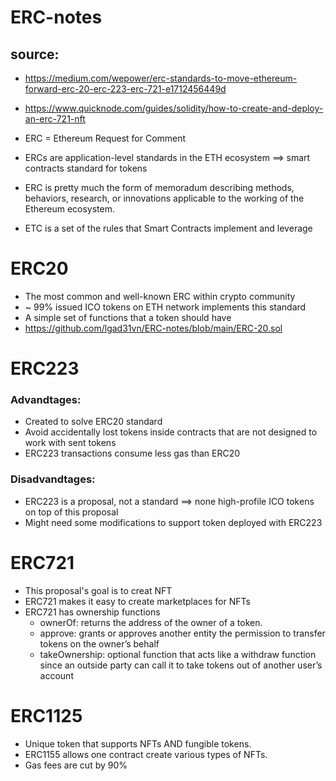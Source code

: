 # ERC-notes

## source: 
 - https://medium.com/wepower/erc-standards-to-move-ethereum-forward-erc-20-erc-223-erc-721-e1712456449d
 - https://www.quicknode.com/guides/solidity/how-to-create-and-deploy-an-erc-721-nft

- ERC = Ethereum Request for Comment
- ERCs are application-level standards in the ETH ecosystem ==> smart contracts standard for tokens 
- ERC is pretty much the form of memoradum describing methods, behaviors, research, or innovations applicable to the working of the Ethereum ecosystem.
- ETC is a set of the rules that Smart Contracts implement and leverage


# ERC20
- The most common and well-known ERC within crypto community
- ~ 99% issued ICO tokens on ETH network implements this standard
- A simple set of functions that a token should have
- https://github.com/lgad31vn/ERC-notes/blob/main/ERC-20.sol


# ERC223
### Advandtages:
- Created to solve ERC20 standard
- Avoid accidentally lost tokens inside contracts that are not designed to work with sent tokens
- ERC223 transactions consume less gas than ERC20

### Disadvandtages:
- ERC223 is a proposal, not a standard ==> none high-profile ICO tokens on top of this proposal
- Might need some modifications to support token deployed with ERC223


# ERC721
- This proposal's goal is to creat NFT
- ERC721 makes it easy to create marketplaces for NFTs
- ERC721 has ownership functions
  + ownerOf: returns the address of the owner of a token.
  + approve: grants or approves another entity the permission to transfer tokens on the owner’s behalf
  + takeOwnership: optional function that acts like a withdraw function since an outside party can call it to take tokens out of another user’s account


# ERC1125
- Unique token that supports NFTs AND fungible tokens. 
- ERC1155 allows one contract create various types of NFTs.
- Gas fees are cut by 90%

